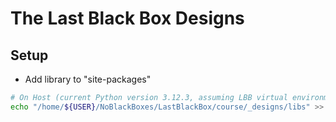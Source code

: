 # The Last Black Box Designs

## Setup
- Add library to "site-packages"
```bash
# On Host (current Python version 3.12.3, assuming LBB virtual environment)
echo "/home/${USER}/NoBlackBoxes/LastBlackBox/course/_designs/libs" >> /home/${USER}/NoBlackBoxes/LastBlackBox/_tmp/LBB/lib/python3.12/site-packages/LBB.pth
```